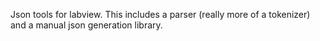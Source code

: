 Json tools for labview. This includes a parser (really more of a tokenizer) and a manual json generation library.